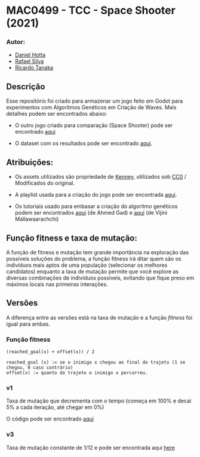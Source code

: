 
# MAC0499 - TCC - Space Shooter (2021)

### Autor:
 - [Daniel Hotta](https://github.com/HiimHotta)
 - [Rafael Silva](https://github.com/RGPRafael)
 - [Ricardo Tanaka](https://github.com/raktanaka)


## Descrição

Esse repositório foi criado para armazenar um jogo feito em Godot para experimentos com Algoritmos Genéticos em Criação de Waves. Mais detalhes podem ser encontrados abaixo:

- O outro jogo criado para comparação (Space Shooter) pode ser encontrado [aqui](https://github.com/RGPRafael/godot/)

- O dataset com os resultados pode ser encontrado [aqui](https://github.com/raktanaka/tcc-results).


## Atribuições:

- Os assets utilizados são propriedade de [Kenney](https://www.kenney.nl/assets/tower-defense-top-down), utilizados sob [CC0](https://creativecommons.org/publicdomain/zero/1.0/) / Modificados do original.

- A playlist usada para a criação do jogo pode ser encontrada [aqui](https://www.youtube.com/watch?v=wFdpCGbrVXI&list=PLZ-54sd-DMAJltIzTtZ6ZhC-9hkqYXyp6).

- Os tutoriais usado para embasar a criação do algoritmo genéticos podem ser encontrados [aqui](https://towardsdatascience.com/genetic-algorithm-implementation-in-python-5ab67bb124a6) (de Ahmed Gad) e [aqui](https://towardsdatascience.com/introduction-to-genetic-algorithms-including-example-code-e396e98d8bf3) (de Vijini Mallawaarachchi)

## Função fitness e taxa de mutação:

A função de fitness e mutação tem grande importância na exploração das possíveis soluções do problema, a função fitness irá ditar quem são os indivíduos mais aptos de uma população (selecionar os melhores candidatos) enquanto a taxa de mutação permite que você explore as diversas combinações de indivíduos possíveis, evitando que fique preso em máximos locais nas primeiras interações.

## Versões

A diferença entre as versões está na taxa de mutação e a função *fitness* foi igual para ambas.

### Função fitness

    (reached_goal(x) + offset(x)) / 2
    
    reached_goal (x) := se o inimigo x chegou ao final do trajeto (1 se chegou, 0 caso contrário)
    offset(x) := quanto do trajeto o inimigo x percorreu.

### v1
    
Taxa de mutação que decrementa com o tempo (começa em 100% e decai 5% a cada iteração, até chegar em 0%)

O código pode ser encontrado [aqui](https://github.com/RGPRafael/godot/blob/75b105c9fb2341809857c846e5d8567a2c38a37a/Singletons/AI.gd)

### v3

Taxa de mutação constante de 1/12 e pode ser encontrada aqui [here](https://github.com/RGPRafael/godot/commit/d2bad1efb8588b2d21efdcfd1738b513e0ad272e)
